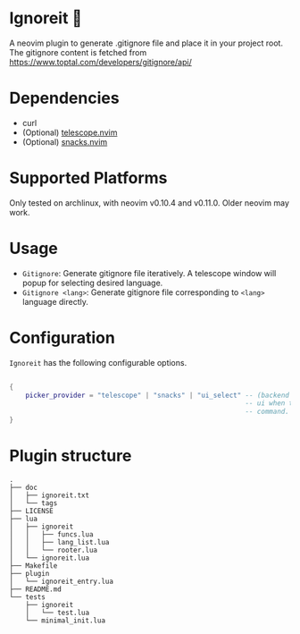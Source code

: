 # Ignoreit 🫥
A neovim plugin to generate .gitignore file and place it in your project root. The gitignore content is fetched from https://www.toptal.com/developers/gitignore/api/

# Dependencies

- curl
- (Optional) [telescope.nvim](https://github.com/nvim-telescope/telescope.nvim)
- (Optional) [snacks.nvim](https://github.com/folke/snacks.nvim)

# Supported Platforms
Only tested on archlinux, with neovim v0.10.4 and v0.11.0. Older neovim may work.

# Usage
- `Gitignore`: Generate gitignore file iteratively. A telescope window will popup for selecting desired language.
- `Gitignore <lang>`: Generate gitignore file corresponding to `<lang>` language directly.

# Configuration

`Ignoreit` has the following configurable options.
```lua

{
    picker_provider = "telescope" | "snacks" | "ui_select" -- (backend to provide picker 
                                                           -- ui when triggering `Gitignore`
                                                           -- command. default: "snacks")
}
```


# Plugin structure

```
.
├── doc
│   ├── ignoreit.txt
│   └── tags
├── LICENSE
├── lua
│   ├── ignoreit
│   │   ├── funcs.lua
│   │   ├── lang_list.lua
│   │   └── rooter.lua
│   └── ignoreit.lua
├── Makefile
├── plugin
│   └── ignoreit_entry.lua
├── README.md
└── tests
    ├── ignoreit
    │   └── test.lua
    └── minimal_init.lua
```
